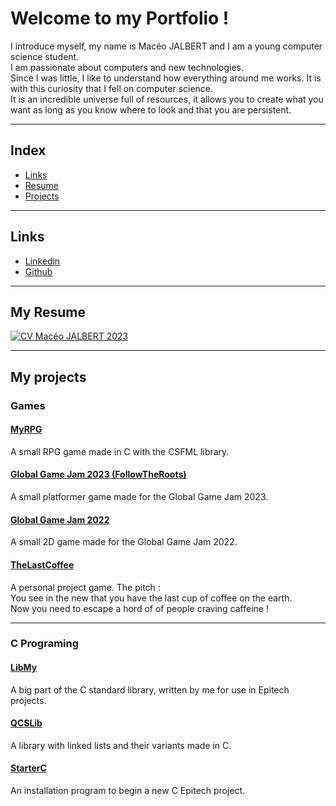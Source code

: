 # Welcome to my Portfolio !

I introduce myself, my name is Macéo JALBERT and I am a young computer science student.  
I am passionate about computers and new technologies.  
Since I was little, I like to understand how everything around me works. It is with this curiosity that I fell on computer science.  
It is an incredible universe full of resources, it allows you to create what you want as long as you know where to look and that you are persistent.  

---

## Index
* [Links](#links)
* [Resume](#my-resume)
* [Projects](#my-projects)

---

## Links
* [Linkedin](https://www.linkedin.com/in/mac%C3%A9o-jalbert-200025222/)
* [Github](https://github.com/vivelis)

---

## My Resume
[![CV Macéo JALBERT 2023](https://github.com/Vivelis/Vivelis.github.io/assets/42516894/910b5e8a-e796-4677-b860-c627373bcb5b)](https://github.com/Vivelis/Vivelis.github.io/files/11625144/CV.Maceo.JALBERT.2023.pdf)

---

## My projects
### Games
#### [MyRPG](https://github.com/Vivelis/Epitech-project-RPG/blob/main/README.md)
A small RPG game made in C with the CSFML library.
#### [Global Game Jam 2023 (FollowTheRoots)](https://github.com/Vivelis/FollowTheRoots)
A small platformer game made for the Global Game Jam 2023.
#### [Global Game Jam 2022](https://github.com/Vivelis/Game-Jam-2022-epitech-Toulouse/blob/main/README.md)
A small 2D game made for the Global Game Jam 2022.
#### [TheLastCoffee](https://github.com/Vivelis/The-Last-Coffee)
A personal project game.
The pitch :  
You see in the new that you have the last cup of coffee on the earth.  
Now you need to escape a hord of of people craving caffeine !

---

### C Programing
#### [LibMy](https://github.com/Vivelis/libmy)
A big part of the C standard library, written by me for use in Epitech projects.
#### [QCSLib](https://github.com/Vivelis/QCS-lib)
A library with linked lists and their variants made in C.
#### [StarterC](https://github.com/Vivelis/starter-c)
An installation program to begin a new C Epitech project.
